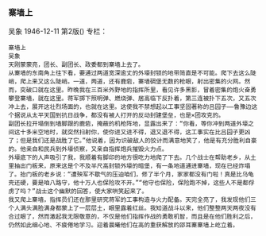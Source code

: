 ### 寨墙上
吴象
1946-12-11
第2版()
专栏：

    寨墙上
    吴象
    天刚蒙蒙亮，团长、副团长、政委都到寨墙上去了。
    从寨墙的东南角上往下看，要通过两道宽深逾丈的外壕封锁的地带简直是不可能。爬下去这么陡峭，爬上来又这么陡峭。一道，两道，还有鹿砦，寨墙碉堡无数的枪眼，射出密集的火网。然而，突破口就在这里。昨晚我在三百米外野地的指挥所里，看见许多黑影，冒着密集的炮火奋勇攀登寨墙，就在这里。蒋军掷下照明弹、燃烧弹、居高临下反扑着，第三连被扑下五次，又五次冲上去，展开这壮烈场面的，也就在这里。这使我不禁想起以工事坚固著称的吕园子——鲁豫边这个据说从太平天国到抗日战争，都没有被人打开的反动封建堡垒，也是×团攻克的。
    副团长拉开塌倒到墙脚跟的鹿砦，掩蔽的机枪阵地，显露出来了：“你看，等你冲到两道外壕之间这十多米空地时，就突然扫射你，使你进又进不得，退又退不得，这工事实在比吕园子更凶了；但是我们还是战胜了它。”他说着，因为识破敌人的狡计而满意地笑了，他是有充分胜利自豪的。他亲自和民兵到外壕侦察，又亲自指挥炮兵摧毁火力点。
    外壕底下的人声吸引了我，我顺着有脚印的地方很吃力地爬了下去。几个战士在帮助老乡，从土里抽出门板来，原来这是个不及半尺高封锁外壕的暗堡，有一条地道通进寨墙，现在已经炸塌了。抬门板的老乡说：“遭殃军不歇气的压迫咱们，修了半个月，家家都没有门啦！真是比乌龟壳还硬，要是咱八路守，他十万人也保险攻不开。”“他守也保险，保险跑不掉，这些人不是都俘虏了吗？”战士这个幽默的回答，使大家哄笑起来了。
    我又爬上寨墙，指挥员们还在那里研究蒋军的工事构造与火力配备。天完全亮了，我发现他们三个人满头满脸满身都蒙上了一层层土，眼里露着红丝。我知道战斗以来，他们整整两天两夜没有合过眼了，然而激起我无限敬意的，不仅是他们指挥作战的勇敢机智，而且是在他们胜利之后，仍然如此细心地、不疲倦地学习。迎着晨曦他们在高的重获解放的邵耳寨寨墙上屹立着。
